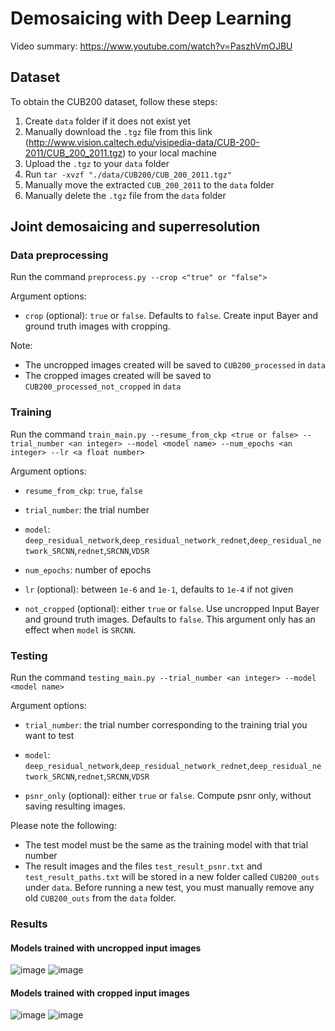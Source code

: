 # Demosaicing with Deep Learning

Video summary: https://www.youtube.com/watch?v=PaszhVmOJBU

## Dataset
To obtain the CUB200 dataset, follow these steps:
1. Create `data` folder if it does not exist yet
2. Manually download the `.tgz` file from this link (http://www.vision.caltech.edu/visipedia-data/CUB-200-2011/CUB_200_2011.tgz) to your local machine
3. Upload the `.tgz` to your `data` folder
4. Run `tar -xvzf "./data/CUB200/CUB_200_2011.tgz"`
5. Manually move the extracted `CUB_200_2011` to the `data` folder
6. Manually delete the `.tgz` file from the `data` folder

## Joint demosaicing and superresolution
### Data preprocessing
Run the command `preprocess.py --crop <"true" or "false">`

Argument options:

* `crop` (optional): `true` or `false`. Defaults to `false`. Create input Bayer and ground truth images with cropping. 

Note:
* The uncropped images created will be saved to `CUB200_processed` in `data`
* The cropped images created will be saved to `CUB200_processed_not_cropped` in `data`

### Training
Run the command `train_main.py --resume_from_ckp <true or false> --trial_number <an integer> --model <model name> --num_epochs <an integer> --lr <a float number>`

Argument options:

* `resume_from_ckp`: `true`, `false`

* `trial_number`: the trial number

* `model`: `deep_residual_network`,`deep_residual_network_rednet`,`deep_residual_network_SRCNN`,`rednet`,`SRCNN`,`VDSR`

* `num_epochs`: number of epochs

* `lr` (optional): between `1e-6` and `1e-1`, defaults to `1e-4` if not given

* `not_cropped` (optional): either `true` or `false`. Use uncropped Input Bayer and ground truth images. Defaults to `false`. This argument only has an effect when `model` is `SRCNN`.

### Testing
Run the command `testing_main.py --trial_number <an integer> --model <model name>`

Argument options:

* `trial_number`: the trial number corresponding to the training trial you want to test

* `model`: `deep_residual_network`,`deep_residual_network_rednet`,`deep_residual_network_SRCNN`,`rednet`,`SRCNN`,`VDSR`

* `psnr_only` (optional): either `true` or `false`. Compute psnr only, without saving resulting images.

Please note the following:
* The test model must be the same as the training model with that trial number
* The result images and the files `test_result_psnr.txt` and `test_result_paths.txt` will be stored in a new folder called `CUB200_outs` under `data`. Before running a new test, you must manually remove any old `CUB200_outs` from the `data` folder.

### Results
#### Models trained with uncropped input images
![image](https://drive.google.com/uc?export=view&id=1uoXgXllUtUV4noIdAv0GwHrjVYyTR6xd)
![image](https://drive.google.com/uc?export=view&id=1_-07H-6MqyJovf0r7OWW-nEvsiFz6Jwi)

#### Models trained with cropped input images
![image](https://drive.google.com/uc?export=view&id=1S6hSn3hIOma7O79hom94ASt9vemvAKn8)
![image](https://drive.google.com/uc?export=view&id=1iRECSJVTWgyF6t9BsCoRevR5bztnZZ6R)
